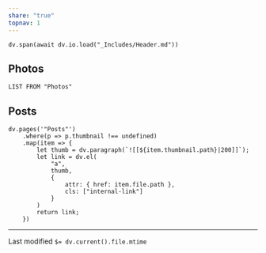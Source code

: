 ```yaml
---
share: "true"
topnav: 1
---
```

```dataviewjs
dv.span(await dv.io.load("_Includes/Header.md"))
```

## Photos
```dataview
LIST FROM "Photos"
```

## Posts
```dataviewjs
dv.pages('"Posts"')
    .where(p => p.thumbnail !== undefined)
    .map(item => {
        let thumb = dv.paragraph(`![[${item.thumbnail.path}|200]]`);
        let link = dv.el(
            "a",
            thumb,
            {
                attr: { href: item.file.path },
                cls: ["internal-link"]
            }
        )
        return link;
    })
```

---
Last modified `$= dv.current().file.mtime`